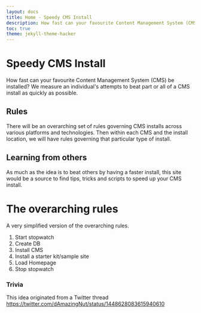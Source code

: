 ```yaml
---
layout: docs
title: Home - Speedy CMS Install
description: How fast can your favourite Content Management System (CMS) be installed?
toc: true
theme: jekyll-theme-hacker
---
```

# Speedy CMS Install

How fast can your favourite Content Management System (CMS) be installed? 
We measure an individual's attempts to beat part or all of a CMS install as quickly as possible.

## Rules

There will be an overarching set of rules governing CMS installs across various platforms and technologies. Then within each CMS and the install location, we will have rules governing that particular type of install.

## Learning from others

As much as the idea is to beat others by having a faster install, this site would be a source to find tips, tricks and scripts to speed up your CMS install.

# The overarching rules

A very simplified version of the overarching rules.

1. Start stopwatch
2. Create DB
3. Install CMS
4. Install a starter kit/sample site
5. Load Homepage
6. Stop stopwatch

### Trivia

This idea originated from a Twitter thread https://twitter.com/dAmazingNut/status/1448628083615940610